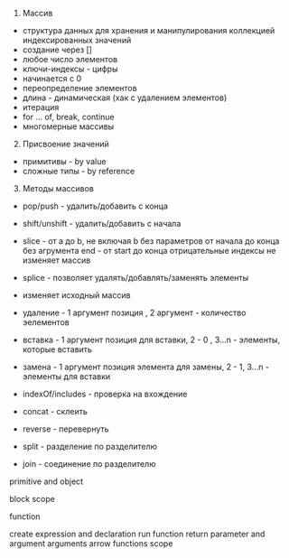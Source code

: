 1. Массив
- структура данных для хранения и манипулирования коллекцией индексированных значений
- создание через []
- любое число элементов
- ключи-индексы - цифры
- начинается с 0
- переопределение элементов
- длина - динамическая (хак с удалением элементов)
- итерация
- for ... of, break, continue
- многомерные массивы

2. Присвоение значений
- примитивы - by value
- сложные типы - by reference

3. Методы массивов
- pop/push - удалить/добавить с конца
- shift/unshift - удалить/добавить с начала
- slice - от a до b, не включая b
без параметров от начала до конца
без агрумента end - от start до конца
отрицательные индексы
не изменяет массив
- splice - позволяет удалять/добавлять/заменять элементы
- изменяет исходный массив
- удаление - 1 аргумент позиция , 2 аргумент - количество эелементов
- вставка - 1 аргумент позиция для вставки, 2 - 0 , 3...n - элементы, которые вставить
- замена - 1 аргумент позиция элемента для замены, 2 - 1, 3...n - элементы для вставки

- indexOf/includes - проверка на вхождение
- concat - склеить
- reverse - перевернуть 
- split - разделение по разделителю
- join - соединение по разделителю

 primitive and object

 block scope

function

create
expression and declaration
run function
return
parameter and argument
arguments 
arrow functions
scope
